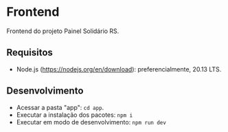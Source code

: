 # Frontend

Frontend do projeto Painel Solidário RS.

## Requisitos

- Node.js (https://nodejs.org/en/download): preferencialmente, 20.13 LTS.

## Desenvolvimento

- Acessar a pasta "app": `cd app`.
- Executar a instalação dos pacotes: `npm i`
- Executar em modo de desenvolvimento: `npm run dev`